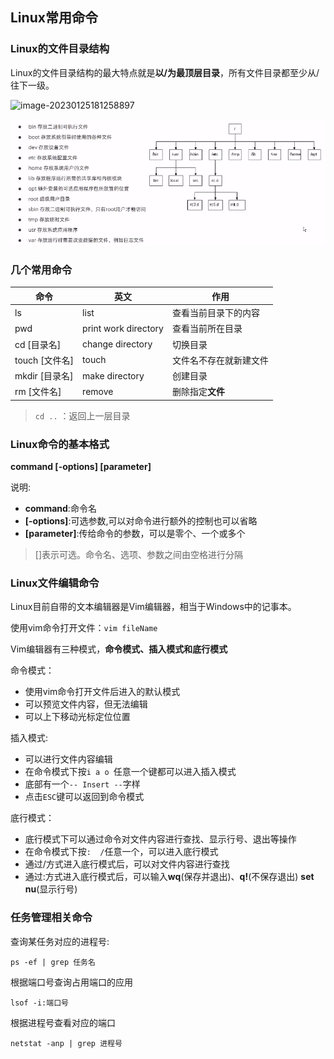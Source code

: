 ## Linux常用命令

### Linux的文件目录结构

Linux的文件目录结构的最大特点就是**以/为最顶层目录**，所有文件目录都至少从/往下一级。

![image-20230125181258897](C:/Users/lucheng/AppData/Roaming/Typora/typora-user-images/image-20230125181258897.png)

![image-20230125181417742](img/image-20230125181417742.png)

### 几个常用命令

| 命令           | 英文                 | 作用                   |
| -------------- | -------------------- | ---------------------- |
| ls             | list                 | 查看当前目录下的内容   |
| pwd            | print work directory | 查看当前所在目录       |
| cd [目录名]    | change directory     | 切换目录               |
| touch [文件名] | touch                | 文件名不存在就新建文件 |
| mkdir [目录名] | make directory       | 创建目录               |
| rm [文件名]    | remove               | 删除指定**文件**       |

> `cd ..` ：返回上一层目录

### Linux命令的基本格式

**command [-options] [parameter]**

说明:

* **command**:命令名
* **[-options]**:可选参数,可以对命令进行额外的控制也可以省略
* **[parameter]**:传给命令的参数，可以是零个、一个或多个

> []表示可选。命令名、选项、参数之间由空格进行分隔

### Linux文件编辑命令

Linux目前自带的文本编辑器是Vim编辑器，相当于Windows中的记事本。

使用vim命令打开文件：`vim fileName`

Vim编辑器有三种模式，**命令模式、插入模式和底行模式**

命令模式：

* 使用vim命令打开文件后进入的默认模式
* 可以预览文件内容，但无法编辑
* 可以上下移动光标定位位置

插入模式:

* 可以进行文件内容编辑
* 在命令模式下按`i a o `任意一个键都可以进入插入模式
* 底部有一个``-- Insert --``字样
* 点击`ESC`键可以返回到命令模式

底行模式：

- 底行模式下可以通过命令对文件内容进行查找、显示行号、退出等操作
- 在命令模式下按`:  /`任意一个，可以进入底行模式
- 通过/方式进入底行模式后，可以对文件内容进行查找
- 通过:方式进入底行模式后，可以输入**wq**(保存并退出)、**q!**(不保存退出) **set nu**(显示行号)

### 任务管理相关命令

查询某任务对应的进程号:

```she
ps -ef | grep 任务名
```

根据端口号查询占用端口的应用

```
lsof -i:端口号
```

根据进程号查看对应的端口

```
netstat -anp | grep 进程号
```

